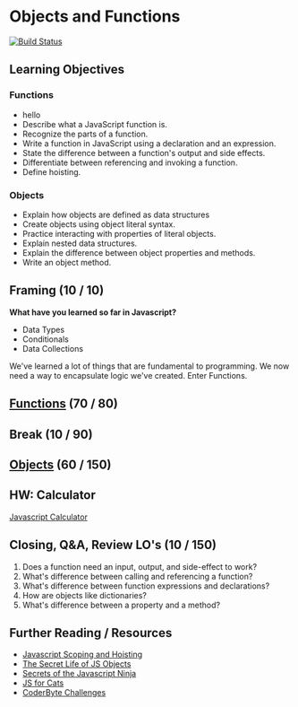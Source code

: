 # Objects and Functions

[![Build Status](https://travis-ci.org/ga-wdi-lessons/js-objects-functions.svg?branch=master)](https://travis-ci.org/ga-wdi-lessons/js-objects-functions)

## Learning Objectives

### Functions
- hello
- Describe what a JavaScript function is.
- Recognize the parts of a function.
- Write a function in JavaScript using a declaration and an expression.
- State the difference between a function's output and side effects.
- Differentiate between referencing and invoking a function.
- Define hoisting.

### Objects
- Explain how objects are defined as data structures
- Create objects using object literal syntax.
- Practice interacting with properties of literal objects.
- Explain nested data structures.
- Explain the difference between object properties and methods.
- Write an object method.

## Framing (10 / 10)
**What have you learned so far in Javascript?**

* Data Types
* Conditionals
* Data Collections

We've learned a lot of things that are fundamental to programming. We now need a way to encapsulate logic we've created. Enter Functions.

## [Functions](functions.md) (70 / 80)

## Break (10 / 90)

## [Objects](objects.md) (60 / 150)

## HW: Calculator

[Javascript Calculator](https://github.com/ga-dc/js-calculator)

## Closing, Q&A, Review LO's (10 / 150)

1. Does a function need an input, output, and side-effect to work?
2. What's difference between calling and referencing a function?
3. What's difference between function expressions and declarations?
4. How are objects like dictionaries?
5. What's difference between a property and a method?

## Further Reading / Resources

* [Javascript Scoping and Hoisting](http://www.adequatelygood.com/JavaScript-Scoping-and-Hoisting.html)
* [The Secret Life of JS Objects](http://eloquentjavascript.net/06_object.html)
* [Secrets of the Javascript Ninja](http://webandbeer.com.ar/wp-content/uploads/2014/11/SecretsOfTheJavaScriptNinja.pdf)
* [JS for Cats](http://jsforcats.com/)
* [CoderByte Challenges](https://coderbyte.com/challenges/)

